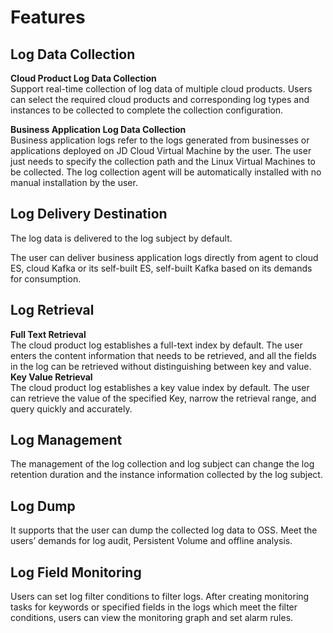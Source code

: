 # Features

## Log Data Collection
**Cloud Product Log Data Collection**  
Support real-time collection of log data of multiple cloud products. Users can select the required cloud products and corresponding log types and instances to be collected to complete the collection configuration.

**Business Application Log Data Collection**  
Business application logs refer to the logs generated from businesses or applications deployed on JD Cloud Virtual Machine by the user. The user just needs to specify the collection path and the Linux Virtual Machines to be collected. The log collection agent will be automatically installed with no manual installation by the user.

## Log Delivery Destination
The log data is delivered to the log subject by default.

The user can deliver business application logs directly from agent to cloud ES, cloud Kafka or its self-built ES, self-built Kafka based on its demands for consumption.

## Log Retrieval
**Full Text Retrieval**  
The cloud product log establishes a full-text index by default. The user enters the content information that needs to be retrieved, and all the fields in the log can be retrieved without distinguishing between key and value.  
**Key Value Retrieval**  
The cloud product log establishes a key value index by default. The user can retrieve the value of the specified Key, narrow the retrieval range, and query quickly and accurately.

## Log Management
The management of the log collection and log subject can change the log retention duration and the instance information collected by the log subject.

## Log Dump
It supports that the user can dump the collected log data to OSS. Meet the users’ demands for log audit, Persistent Volume and offline analysis.

## Log Field Monitoring
Users can set log filter conditions to filter logs. After creating monitoring tasks for keywords or specified fields in the logs which meet the filter conditions, users can view the monitoring graph and set alarm rules.
